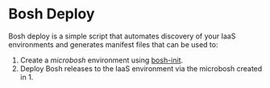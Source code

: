 # Bosh Deploy

Bosh deploy is a simple script that automates discovery of your IaaS environments and generates manifest files that can be used to:

1. Create a *microbosh* environment using [bosh-init](https://github.com/cloudfoundry/bosh-init).
2. Deploy Bosh releases to the IaaS environment via the microbosh created in 1.
